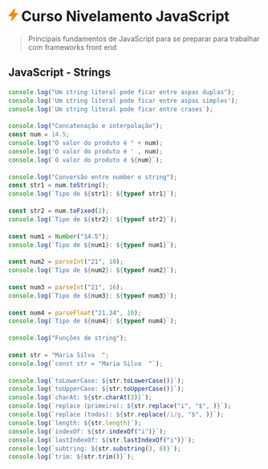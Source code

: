 # ![DevSuperior logo](https://raw.githubusercontent.com/devsuperior/bds-assets/main/ds/devsuperior-logo-small.png) Curso Nivelamento JavaScript
>  Principais fundamentos de JavaScript para se preparar para trabalhar com frameworks front end

## JavaScript - Strings

```javascript
console.log("Um string literal pode ficar entre aspas duplas");
console.log('Um string literal pode ficar entre aspas simples');
console.log(`Um string literal pode ficar entre crases`);

console.log("Concatenação e interpolação");
const num = 14.5;
console.log("O valor do produto é " + num);
console.log('O valor do produto é ' , num);
console.log(`O valor do produto é ${num}`);

console.log("Conversão entre number e string");
const str1 = num.toString();
console.log(`Tipo de ${str1}: ${typeof str1}`);

const str2 = num.toFixed(2);
console.log(`Tipo de ${str2}: ${typeof str2}`);

const num1 = Number("14.5");
console.log(`Tipo de ${num1}: ${typeof num1}`);

const num2 = parseInt("21", 10);
console.log(`Tipo de ${num2}: ${typeof num2}`);

const num3 = parseInt("21", 16);
console.log(`Tipo de ${num3}: ${typeof num3}`);

const num4 = parseFloat("21.34", 10);
console.log(`Tipo de ${num4}: ${typeof num4}`);

console.log("Funções de string");

const str = "Maria Silva  ";
console.log(`const str = "Maria Silva  "`);

console.log(`toLowerCase: ${str.toLowerCase()}`);
console.log(`toUpperCase: ${str.toUpperCase()}`);
console.log(`charAt: ${str.charAt(3)}`);
console.log(`replace (primeiro): ${str.replace("i", "$", )}`);
console.log(`replace (todos): ${str.replace(/i/g, "$", )}`);
console.log(`length: ${str.length}`);
console.log(`indexOf: ${str.indexOf("i")}`);
console.log(`lastIndexOf: ${str.lastIndexOf("i")}`);
console.log(`subtring: ${str.substring(3, 8)}`);
console.log(`trim: ${str.trim()}`);
```
